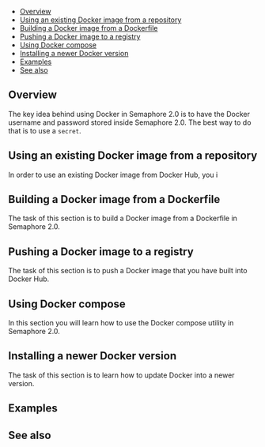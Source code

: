 * [Overview](#overview)
* [Using an existing Docker image from a repository](#using-an-existing-docker-image-from-a-repository)
* [Building a Docker image from a Dockerfile](#building-a-docker-image-from-a-dockerfile)
* [Pushing a Docker image to a registry](#pushing-a-docker-image-to-a-registry)
* [Using Docker compose](#using-docker-compose)
* [Installing a newer Docker version](#installing-a-newer-docker-version)
* [Examples](#examples)
* [See also](#see-also)

## Overview

The key idea behind using Docker in Semaphore 2.0 is to have the Docker username
and password stored inside Semaphore 2.0. The best way to do that is to use a
`secret`.

## Using an existing Docker image from a repository

In order to use an existing Docker image from Docker Hub, you i


## Building a Docker image from a Dockerfile

The task of this section is to build a Docker image from a Dockerfile in
Semaphore 2.0.

## Pushing a Docker image to a registry

The task of this section is to push a Docker image that you have built into
Docker Hub.

## Using Docker compose

In this section you will learn how to use the Docker compose utility in
Semaphore 2.0.

## Installing a newer Docker version

The task of this section is to learn how to update Docker into a newer version.


## Examples


## See also